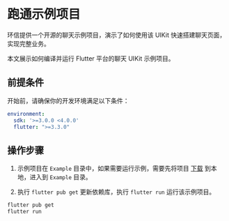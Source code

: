 # 跑通示例项目

<Toc />

环信提供一个开源的聊天示例项目，演示了如何使用该 UIKit 快速搭建聊天页面，实现完整业务。

本文展示如何编译并运行 Flutter 平台的聊天 UIKit 示例项目。

## 前提条件

开始前，请确保你的开发环境满足以下条件：

```yaml
environment:
  sdk: '>=3.0.0 <4.0.0'
  flutter: ">=3.3.0"
```

## 操作步骤

1. 示例项目在 `Example` 目录中，如果需要运行示例，需要先将项目 [下载](https://github.com/easemob/chatuikit-flutter) 到本地，进入到 `Example` 目录。

2. 执行 `flutter pub get` 更新依赖库，执行 `flutter run` 运行该示例项目。

```bash
flutter pub get
flutter run
```